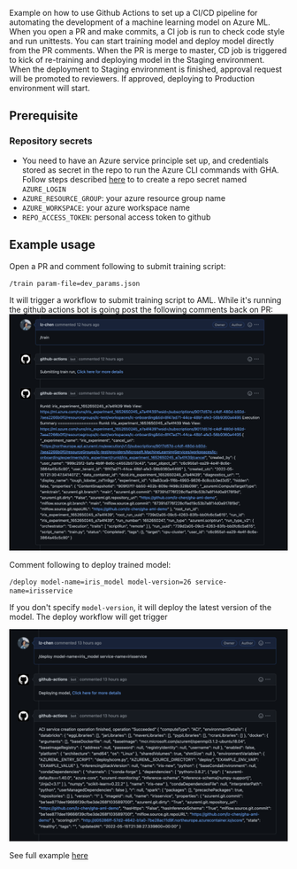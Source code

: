 Example on how to use Github Actions to set up a CI/CD pipeline for
automating the development of a machine learning model on Azure ML.
When you open a PR and make commits, a CI job is run to check code style
and run unittests.
You can start training model and deploy model directly from the PR comments.
When the PR is merge to master, CD job is triggered to kick of re-training 
and deploying model in the Staging environment. When the deployment to 
Staging environment is finished, approval request will be promoted to reviewers.
If approved, deploying to Production environment will start.

## Prerequisite
### Repository secrets
- You need to have an Azure service principle set up, and credentials stored as secret
in the repo to run the Azure CLI commands with GHA. 
Follow steps described [here](https://github.com/Azure/aml-template#3-setting-up-the-required-secrets) to 
to create a repo secret named `AZURE_LOGIN`
- `AZURE_RESOURCE_GROUP`: your azure resource group name
- `AZURE_WORKSPACE`: your azure workspace name
- `REPO_ACCESS_TOKEN`: personal access token to github

## Example usage

Open a PR and comment following to submit training script:

```
/train param-file=dev_params.json
```
It will trigger a workflow to submit training script to AML. While it's running
the github actions bot is going post the following comments back on PR:
![Comment from train workflow](docs/image/train_comment.png)

Comment following to deploy trained model:
```
/deploy model-name=iris_model model-version=26 service-name=irisservice
```
If you don't specify `model-version`, it will deploy the latest version of the model.
The deploy workflow will get trigger

![Comment from deploy workflow](docs/image/deploy_commnet.png)

See full example [here](https://github.com/lz-chen/gha-aml-demo/pull/6)